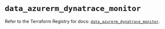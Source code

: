 # `data_azurerm_dynatrace_monitor`

Refer to the Terraform Registry for docs: [`data_azurerm_dynatrace_monitor`](https://registry.terraform.io/providers/hashicorp/azurerm/4.27.0/docs/data-sources/dynatrace_monitor).
